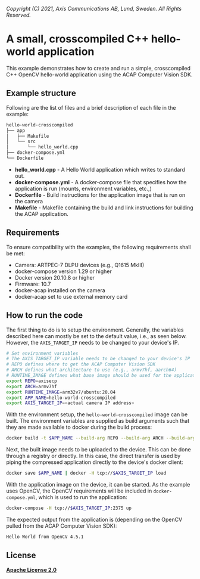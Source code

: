 *Copyright (C) 2021, Axis Communications AB, Lund, Sweden. All Rights Reserved.*


# A small, crosscompiled C++ hello-world application
This example demonstrates how to create and run a simple, crosscompiled C++ OpenCV hello-world application using the ACAP Computer Vision SDK.

## Example structure
Following are the list of files and a brief description of each file in the example:
```bash
hello-world-crosscompiled
├── app
│   ├── Makefile
│   └── src
│       └── hello_world.cpp
├── docker-compose.yml
└── Dockerfile
```

* **hello_world.cpp** - A Hello World application which writes to standard out.
* **docker-compose.yml** - A docker-compose file that specifies how the application is run (mounts, environment variables, etc.,)
* **Dockerfile** - Build instructions for the application image that is run on the camera
* **Makefile** - Makefile containing the build and link instructions for building the ACAP application.

## Requirements
To ensure compatibility with the examples, the following requirements shall be met:
* Camera: ARTPEC-7 DLPU devices (e.g., Q1615 MkIII)
* docker-compose version 1.29 or higher
* Docker version 20.10.8 or higher
* Firmware: 10.7
* docker-acap installed on the camera
* docker-acap set to use external memory card

## How to run the code
The first thing to do is to setup the environment. Generally, the variables described here can mostly be set to the default value, i.e., as seen below. However, the `AXIS_TARGET_IP` needs to be changed to your device's IP.

```sh
# Set environment variables
# The AXIS_TARGET_IP variable needs to be changed to your device's IP
# REPO defines where to get the ACAP Computer Vision SDK
# ARCH defines what architecture to use (e.g., armv7hf, aarch64)
# RUNTIME_IMAGE defines what base image should be used for the application image
export REPO=axisecp
export ARCH=armv7hf
export RUNTIME_IMAGE=arm32v7/ubuntu:20.04
export APP_NAME=hello-world-crosscompiled
export AXIS_TARGET_IP=<actual camera IP address>
```

With the environment setup, the `hello-world-crosscompiled` image can be built. The environment variables are supplied as build arguments such that they are made available to docker during the build process:

```sh
docker build -t $APP_NAME --build-arg REPO --build-arg ARCH --build-arg RUNTIME_IMAGE .
```

Next, the built image needs to be uploaded to the device. This can be done through a registry or directly. In this case, the direct transfer is used by piping the compressed application directly to the device's docker client:

```sh
docker save $APP_NAME | docker -H tcp://$AXIS_TARGET_IP load
```

With the application image on the device, it can be started. As the example uses OpenCV, the OpenCV requirements will be included in `docker-compose.yml`, which is used to run the application:

```sh
docker-compose -H tcp://$AXIS_TARGET_IP:2375 up
```

The expected output from the application is (depending on the OpenCV pulled from the ACAP Computer Vision SDK):

```sh
Hello World from OpenCV 4.5.1
```
## License
**[Apache License 2.0](../LICENSE)**
